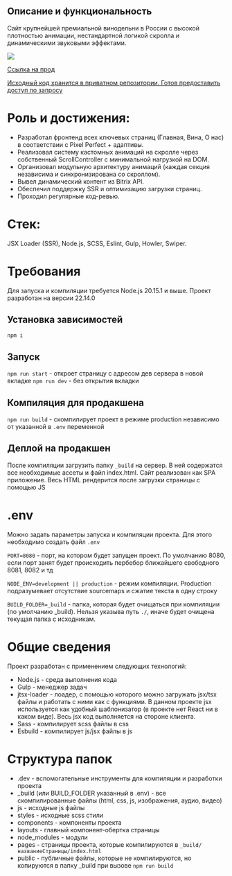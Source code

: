 ## Описание и функциональность

Сайт крупнейшей премиальной винодельни в России с высокой плотностью анимации, нестандартной логикой скролла и динамическими звуковыми эффектами.

![](./public/assets/img/Screenshot_readme.png)

[Ссылка на прод](https://galitskiy-galitskiy.ru/)

[Исходный код хранится в приватном репозитории. Готов предоставить доступ по запросу](https://github.com/Yaroslav-Chertov/galitskiy-and-galitskiy)

# Роль и достижения:

- Разработал фронтенд всех ключевых страниц (Главная, Вина, О нас) в соответствии с Pixel Perfect + адаптивы.
- Реализовал систему кастомных анимаций на скролле через собственный ScrollController с минимальной нагрузкой на DOM.
- Организовал модульную архитектуру анимаций (каждая секция независима и синхронизирована со скроллом).
- Вывел динамический контент из Bitrix API.
- Обеспечил поддержку SSR и оптимизацию загрузки страниц.
- Проходил регулярные код-ревью.

# Стек:

JSX Loader (SSR), Node.js, SCSS, Eslint, Gulp, Howler, Swiper.

# Требования

Для запуска и компиляции требуется Node.js 20.15.1 и выше. Проект разработан на версии 22.14.0

## Установка зависимостей

`npm i`

## Запуск

`npm run start` - откроет страницу с адресом дев сервера в новой вкладке `npm run dev` - без открытия вкладки

## Компиляция для продакшена

`npm run build` - скомпилирует проект в режиме production независимо от указанной в `.env` переменной

## Деплой на продакшен

После компиляции загрузить папку `_build` на сервер. В ней содержатся все необходимые ассеты и файл index.html. Сайт реализован как SPA приложение. Весь HTML рендерится после загрузки страницы с помощью JS

# .env

Можно задать параметры запуска и компиляции проекта. Для этого необходимо создать файл `.env`

`PORT=8080` - порт, на котором будет запущен проект. По умолчанию 8080, если порт занят будет происходить пербебор ближайшего свободного 8081, 8082 и тд

`NODE_ENV=development || production` - режим компиляции. Production подразумевает отсутствие sourcemaps и сжатие текста в одну строку

`BUILD_FOLDER=_build` - папка, которая будет очищаться при компиляции (по умолчанию \_build). Нельзя указыва путь `./`, иначе будет очищена текущая папка с исходникам.

# Общие сведения

Проект разработан с применением следующих технологий:

- Node.js - среда выполнения кода
- Gulp - менеджер задач
- jtsx-loader - лоадер, с помощью которого можно загружать jsx/tsx файлы и работать с ними как с функциями. В данном проекте jsx используется как удобный шаблонизатор (в проекте нет React ни в каком виде). Весь jsx код выполняется на стороне клиента.
- Sass - компилирует scss файлы в css
- Esbuild - компилирует js/jsx файлы в js

# Структура папок

- .dev - вспомогательные инструменты для компиляции и разработки проекта
- \_build (или BUILD_FOLDER указанный в .env) - все скомпилированные файлы (html, css, js, изображения, аудио, видео)
- js - исходные js файлы
- styles - исходные scss стили
- components - компоненты проекта
- layouts - главный компонент-обертка страницы
- node_modules - модули
- pages - страницы проекта, которые компилируются в `_build/названиеСтраницы/index.html`
- public - публичные файлы, которые не компилируются, но копируются в папку \_build при вызове `npm run build`
